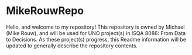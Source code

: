 # MikeRouwRepo
Hello, and welcome to my repository!
This repository is owned by Michael (Mike Rouw), and will be used for UNO project(s) in ISQA 8086: From Data to Decisions.
As these project(s) progress, this Readme information will be updated to generally describe the repository contents.
